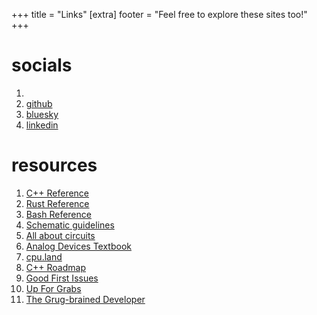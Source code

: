 +++
title = "Links"
[extra]
footer = "Feel free to explore these sites too!"
+++

<div class="arc_post">
<h1>socials</h1>
<ol>
<li>
<a href="#" class="cryptedmail"
   data-name="yudaniel316"
   data-domain="icloud"
   data-tld="com"
   onclick="window.location.href = 'mailto:' + this.dataset.name + '@' + this.dataset.domain + '.' + this.dataset.tld; return false;"></a>
</li>
<li><a href="https://github.com/danielyu2003">github</a></li>
<li><a href="https://bsky.app/profile/yudaniel.bsky.social">bluesky</a></li>
<li><a href="https://www.linkedin.com/in/danielyu2003/">linkedin</a></li>
</ol>
</div>
<div class="arc_post">
<h1>resources</h1>
<ol>
<li><a href="https://en.cppreference.com/w/">C++ Reference</a></li>
<li><a href="https://doc.rust-lang.org/reference/">Rust Reference</a></li>
<li><a href="https://www.gnu.org/software/bash/manual/bash.html">Bash Reference</a></li>
<li><a href="https://electronics.stackexchange.com/questions/28251/rules-and-guidelines-for-drawing-good-schematics">Schematic guidelines</a></li>
<li><a href="https://www.allaboutcircuits.com/textbook/">All about circuits</a></li>
<li><a href="https://wiki.analog.com/university/courses/electronics/text/electronics-toc">Analog Devices Textbook</a></li>
<li><a href="https://cpu.land/">cpu.land</a></li>
<li><a href="https://roadmap.sh/cpp">C++ Roadmap</a></li>
<li><a href="https://goodfirstissues.com/">Good First Issues</a></li>
<li><a href="https://up-for-grabs.net">Up For Grabs</a></li>
<li><a href="https://grugbrain.dev/">The Grug-brained Developer</a></li>
</ol>
</div>